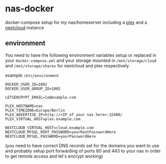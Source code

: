 # nas-docker
docker-compose setup for my nas/homeserver including a [plex](https://www.plex.tv/) and a [nextcloud](https://nextcloud.com/) instance

## environment
You need to have the following environment variables setup or replaced in your `docker-compose.yml` and your storage mounted in `/mnt/storage/cloud` and `/mnt/storage/shares` for nextcloud and plex respectively.

example `/etc/environment`
```
DOCKER_USER_ID=1002
DOCKER_USER_GROUP_ID=1002

LETSENCRYPT_EMAIL=le@example.com

PLEX_HOSTNAME=nas
PLEX_TIMEZONE=Europe/Berlin
PLEX_ADVERTISE_IP=http://<IP of your nas here>:32400/
PLEX_VIRTUAL_HOST=plex.example.com

NEXTCLOUD_VIRTUAL_HOST=cloud.example.com
NEXTCLOUD_MYSQL_ROOT_PASSWORD=yourRootPasswordHere
NEXTCLOUD_MYSQL_PASSWORD=yourPasswordHere
```
(you need to have correct DNS records set for the domains you want to use and probably setup port forwarding of ports 80 and 443 to your nas in order to get remote access and let's encrypt working)